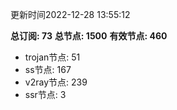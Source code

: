 更新时间2022-12-28 13:55:12

**总订阅: 73**
**总节点: 1500**
**有效节点: 460**
- trojan节点: 51
- ss节点: 167
- v2ray节点: 239
- ssr节点: 3
